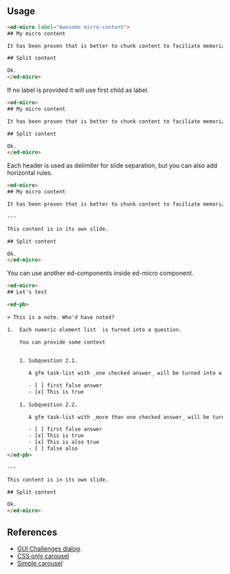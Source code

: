 ## Usage


```html
<ed-micro label="Awesome micro-content">
## My micro content

It has been proven that is better to chunk content to faciliate memorization.

## Split content

Ok.
</ed-micro>
```

If no label is provided it will use first child as label.

```html
<ed-micro>
## My micro content

It has been proven that is better to chunk content to faciliate memorization.

## Split content

Ok.
</ed-micro>
```

Each header is used as delimiter for slide separation, but you can also add
horizontal rules.

```html
<ed-micro>
## My micro content

It has been proven that is better to chunk content to faciliate memorization.

---

This content is in its own slide.

## Split content

Ok.
</ed-micro>
```

You can use another ed-components inside ed-micro component.

```html
<ed-micro>
## Let's test

<ed-pb>
    
> This is a note. Who'd have noted?

1.  Each numeric element list  is turned into a question.

    You can provide some context

    
    1. Subquestion 2.1.

       A gfm task-list with _one checked answer_ will be turned into a **single choice question**.

       - [ ] first false answer
       - [x] This is true
    
    1. Subquestion 2.2.

       A gfm task-list with _more than one checked answer_ will be turned into a **multiple choice question**.

       - [ ] first false answer
       - [x] This is true
       - [x] This is also true
       - [ ] false also
</ed-pb>

--- 

This content is in its own slide.

## Split content

Ok.
</ed-micro>
```


## References

- [GUI Challenges dialog](https://github.com/argyleink/gui-challenges/tree/main/dialog).
- [CSS only carousel](https://css-tricks.com/css-only-carousel/)
- [Simple carousel](https://webdesign.tutsplus.com/easy-slider-carousel-with-pure-css--cms-107626t)